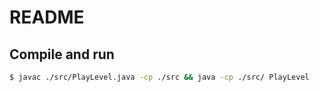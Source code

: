 # README

## Compile and run

```sh
$ javac ./src/PlayLevel.java -cp ./src && java -cp ./src/ PlayLevel
```
